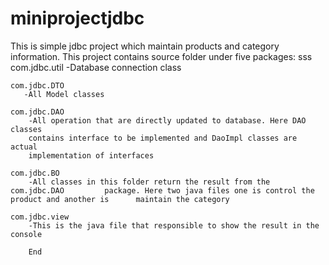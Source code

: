 # miniprojectjdbc

This is simple jdbc project which maintain products and category information.
This project contains source folder under five packages:
sss
	com.jdbc.util
		-Database connection class
		
	com.jdbc.DTO
	   -All Model classes
	    
	com.jdbc.DAO
		-All operation that are directly updated to database. Here DAO classes 
		contains interface to be implemented and DaoImpl classes are actual
		implementation of interfaces
		
	com.jdbc.BO
		-All classes in this folder return the result from the com.jdbc.DAO 		package. Here two java files one is control the product and another is 		maintain the category
		
	com.jdbc.view
		-This is the java file that responsible to show the result in the 		     		console
		
		End